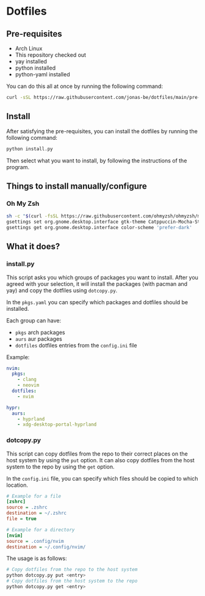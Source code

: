 # Dotfiles

## Pre-requisites

- Arch Linux
- This repository checked out
- yay installed
- python installed
- python-yaml installed

You can do this all at once by running the following command:

```bash
curl -sSL https://raw.githubusercontent.com/jonas-be/dotfiles/main/pre-install.sh | bash
```

## Install

After satisfying the pre-requisites, you can install the dotfiles by running the following command:

```bash
python install.py
```

Then select what you want to install, by following the instructions of the program.

## Things to install manually/configure

### Oh My Zsh

```bash
sh -c "$(curl -fsSL https://raw.githubusercontent.com/ohmyzsh/ohmyzsh/master/tools/install.sh)"
gsettings set org.gnome.desktop.interface gtk-theme Catppuccin-Mocha-Standard-Mauve-Dark
gsettings get org.gnome.desktop.interface color-scheme 'prefer-dark'
```

## What it does?

### install.py

This script asks you which groups of packages you want to install.
After you agreed with your selection, it will install the packages (with pacman and yay) and copy the dotfiles using `dotcopy.py`.

In the `pkgs.yaml` you can specify which packages and dotfiles should be installed.

Each group can have:

- `pkgs` arch packages
- `aurs` aur packages
- `dotfiles` dotfiles entries from the `config.ini` file

Example:
```yaml
nvim:
  pkgs:
    - clang
    - neovim
  dotfiles:
    - nvim

hypr:
  aurs:
    - hyprland
    - xdg-desktop-portal-hyprland
```

### dotcopy.py

This script can copy dotfiles from the repo to their correct places on the host system by using the `put` option.
It can also copy dotfiles from the host system to the repo by using the `get` option.

In the `config.ini` file, you can specify which files should be copied to which location.

```ini
# Example for a file
[zshrc]
source = .zshrc
destination = ~/.zshrc
file = true

# Example for a directory
[nvim]
source = .config/nvim
destination = ~/.config/nvim/
```

The usage is as follows:

```bash
# Copy dotfiles from the repo to the host system
python dotcopy.py put <entry>
# Copy dotfiles from the host system to the repo
python dotcopy.py get <entry>
```

